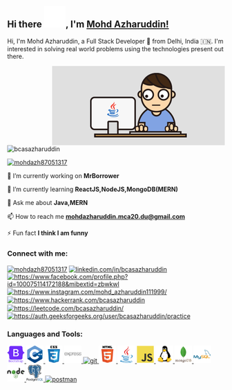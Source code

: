 ### <h2>Hi there <img height="50" alt="GIF" src="https://github.com/bcasazharuddin/bcasazharuddin/blob/main/image/hello.gif" />, I'm [Mohd Azharuddin!](https://github.com/bcasazharuddin) </h2>
<p>Hi, I'm Mohd Azharuddin, a Full Stack Developer 🚀 from Delhi, India 🇮🇳. I'm interested in solving real world problems using the technologies present out there.</p>
<img align="right" alt="coding" width="400" src="https://github.com/bcasazharuddin/bcasazharuddin/blob/main/image/logo.gif"/>
<p align="left"> <img src="https://komarev.com/ghpvc/?username=bcasazharuddin&label=Profile%20views&color=0e75b6&style=flat" alt="bcasazharuddin" /> </p>

<p align="left"> <a href="https://twitter.com/mohdazh87051317" target="blank"><img src="https://img.shields.io/twitter/follow/mohdazh87051317?logo=twitter&style=for-the-badge" alt="mohdazh87051317" /></a> </p>

🔭 I’m currently working on **MrBorrower**

🌱 I’m currently learning **ReactJS,NodeJS,MongoDB(MERN)**

💬 Ask me about **Java,MERN**

📫 How to reach me **mohdazharuddin.mca20.du@gmail.com**

⚡ Fun fact **I think I am funny**

<h3 align="left">Connect with me:</h3>
<p align="left">
<a href="https://twitter.com/mohdazh87051317" target="blank"><img align="center" src="https://raw.githubusercontent.com/rahuldkjain/github-profile-readme-generator/master/src/images/icons/Social/twitter.svg" alt="mohdazh87051317" height="30" width="40" /></a>
<a href="https://linkedin.com/in/linkedin.com/in/bcasazharuddin" target="blank"><img align="center" src="https://raw.githubusercontent.com/rahuldkjain/github-profile-readme-generator/master/src/images/icons/Social/linked-in-alt.svg" alt="linkedin.com/in/bcasazharuddin" height="30" width="40" /></a>
<a href="https://fb.com/https://www.facebook.com/profile.php?id=100075114172188&mibextid=zbwkwl" target="blank"><img align="center" src="https://raw.githubusercontent.com/rahuldkjain/github-profile-readme-generator/master/src/images/icons/Social/facebook.svg" alt="https://www.facebook.com/profile.php?id=100075114172188&mibextid=zbwkwl" height="30" width="40" /></a>
<a href="https://instagram.com/https://www.instagram.com/mohd_azharuddin111999/" target="blank"><img align="center" src="https://raw.githubusercontent.com/rahuldkjain/github-profile-readme-generator/master/src/images/icons/Social/instagram.svg" alt="https://www.instagram.com/mohd_azharuddin111999/" height="30" width="40" /></a>
<a href="https://www.hackerrank.com/https://www.hackerrank.com/bcasazharuddin" target="blank"><img align="center" src="https://raw.githubusercontent.com/rahuldkjain/github-profile-readme-generator/master/src/images/icons/Social/hackerrank.svg" alt="https://www.hackerrank.com/bcasazharuddin" height="30" width="40" /></a>
<a href="https://www.leetcode.com/https://leetcode.com/bcasazharuddin/" target="blank"><img align="center" src="https://raw.githubusercontent.com/rahuldkjain/github-profile-readme-generator/master/src/images/icons/Social/leet-code.svg" alt="https://leetcode.com/bcasazharuddin/" height="30" width="40" /></a>
<a href="https://auth.geeksforgeeks.org/user/https://auth.geeksforgeeks.org/user/bcasazharuddin/practice" target="blank"><img align="center" src="https://raw.githubusercontent.com/rahuldkjain/github-profile-readme-generator/master/src/images/icons/Social/geeks-for-geeks.svg" alt="https://auth.geeksforgeeks.org/user/bcasazharuddin/practice" height="30" width="40" /></a>
</p>

<h3 align="left">Languages and Tools:</h3>
<p align="left"> <a href="https://getbootstrap.com" target="_blank" rel="noreferrer"> <img src="https://raw.githubusercontent.com/devicons/devicon/master/icons/bootstrap/bootstrap-plain-wordmark.svg" alt="bootstrap" width="40" height="40"/> </a> <a href="https://www.w3schools.com/cpp/" target="_blank" rel="noreferrer"> <img src="https://raw.githubusercontent.com/devicons/devicon/master/icons/cplusplus/cplusplus-original.svg" alt="cplusplus" width="40" height="40"/> </a> <a href="https://www.w3schools.com/css/" target="_blank" rel="noreferrer"> <img src="https://raw.githubusercontent.com/devicons/devicon/master/icons/css3/css3-original-wordmark.svg" alt="css3" width="40" height="40"/> </a> <a href="https://expressjs.com" target="_blank" rel="noreferrer"> <img src="https://raw.githubusercontent.com/devicons/devicon/master/icons/express/express-original-wordmark.svg" alt="express" width="40" height="40"/> </a> <a href="https://git-scm.com/" target="_blank" rel="noreferrer"> <img src="https://www.vectorlogo.zone/logos/git-scm/git-scm-icon.svg" alt="git" width="40" height="40"/> </a> <a href="https://www.w3.org/html/" target="_blank" rel="noreferrer"> <img src="https://raw.githubusercontent.com/devicons/devicon/master/icons/html5/html5-original-wordmark.svg" alt="html5" width="40" height="40"/> </a> <a href="https://www.java.com" target="_blank" rel="noreferrer"> <img src="https://raw.githubusercontent.com/devicons/devicon/master/icons/java/java-original.svg" alt="java" width="40" height="40"/> </a> <a href="https://developer.mozilla.org/en-US/docs/Web/JavaScript" target="_blank" rel="noreferrer"> <img src="https://raw.githubusercontent.com/devicons/devicon/master/icons/javascript/javascript-original.svg" alt="javascript" width="40" height="40"/> </a> <a href="https://www.linux.org/" target="_blank" rel="noreferrer"> <img src="https://raw.githubusercontent.com/devicons/devicon/master/icons/linux/linux-original.svg" alt="linux" width="40" height="40"/> </a> <a href="https://www.mongodb.com/" target="_blank" rel="noreferrer"> <img src="https://raw.githubusercontent.com/devicons/devicon/master/icons/mongodb/mongodb-original-wordmark.svg" alt="mongodb" width="40" height="40"/> </a> <a href="https://www.mysql.com/" target="_blank" rel="noreferrer"> <img src="https://raw.githubusercontent.com/devicons/devicon/master/icons/mysql/mysql-original-wordmark.svg" alt="mysql" width="40" height="40"/> </a> <a href="https://nodejs.org" target="_blank" rel="noreferrer"> <img src="https://raw.githubusercontent.com/devicons/devicon/master/icons/nodejs/nodejs-original-wordmark.svg" alt="nodejs" width="40" height="40"/> </a> <a href="https://www.postgresql.org" target="_blank" rel="noreferrer"> <img src="https://raw.githubusercontent.com/devicons/devicon/master/icons/postgresql/postgresql-original-wordmark.svg" alt="postgresql" width="40" height="40"/> </a> <a href="https://postman.com" target="_blank" rel="noreferrer"> <img src="https://www.vectorlogo.zone/logos/getpostman/getpostman-icon.svg" alt="postman" width="40"
